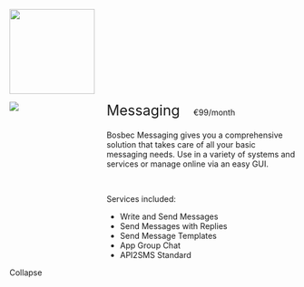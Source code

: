 <div>
    <p>
        <img class="service-logo" src="../res/bosbec_navbar_logo_svg.svg" />
    </p>
    <div class="service-width-100">
        <div class="service-image-container">
            <img class="service-image" src="https://s3-eu-west-1.amazonaws.com/uploads-eu.hipchat.com/152079/4103610/o7rzJxK3UHNhPnZ/placeholder%20installer.png" />
        </div>
        <div class="service-padding">
            <div class="service-margin-bottom">
                <div class="service-header">Messaging</div>
                <div class="service-cost">€99/month</div>
            </div>
            <div>
                <p>Bosbec Messaging gives you a comprehensive solution that takes care of all your basic messaging needs. Use in a variety of systems and services or manage online via an easy GUI.</p>
                <br />
                <p>Services included:</p>
                <ul>
                    <li>Write and Send Messages</li>
                    <li>Send Messages with Replies</li>
                    <li>Send Message Templates</li>
                    <li>App Group Chat</li>
                    <li>API2SMS Standard</li>
                </ul>
            </div>
        </div>
    </div>
</div>
<style>
    .service-logo {
        width: 150px;
    }
    .service-float-right {
        float: right;
    }
    .service-width-100 {
        width: 100%;
    }
    .service-image-container {
        float: left;
        width: 30%;
    }
    .service-image {
        max-height: 100%;
        max-width: 100%;
    }
    .service-padding {
        overflow: hidden;
        padding-left: 20px;
    }
    .service-margin-bottom {
        margin-bottom: 20px;
    }
    .service-header {
        display: inline-block;
        font-size: 25px;
    }
    .service-cost {
        display: inline-block;
        padding-left: 20px;
    }
    text-component p:nth-child(1) {
        margin-bottom: 0px;
    }
</style>
Collapse

